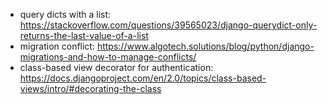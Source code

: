 - query dicts with a list: https://stackoverflow.com/questions/39565023/django-querydict-only-returns-the-last-value-of-a-list
- migration conflict: https://www.algotech.solutions/blog/python/django-migrations-and-how-to-manage-conflicts/
- class-based view decorator for authentication: https://docs.djangoproject.com/en/2.0/topics/class-based-views/intro/#decorating-the-class
